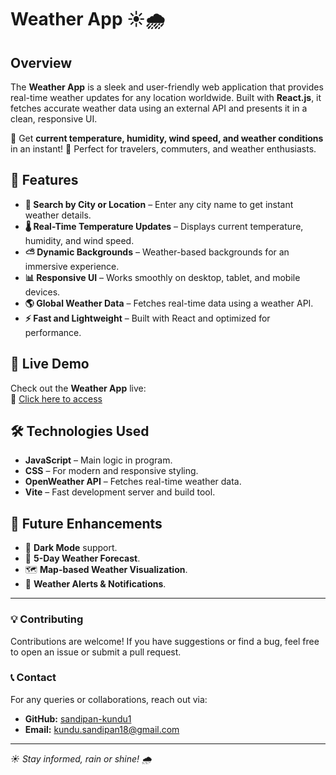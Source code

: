 # Weather App ☀️🌧️

## Overview
The **Weather App** is a sleek and user-friendly web application that provides real-time weather updates for any location worldwide. Built with **React.js**, it fetches accurate weather data using an external API and presents it in a clean, responsive UI.

🔹 Get **current temperature, humidity, wind speed, and weather conditions** in an instant!
🔹 Perfect for travelers, commuters, and weather enthusiasts.

## 🌟 Features
- **📍 Search by City or Location** – Enter any city name to get instant weather details.
- **🌡️ Real-Time Temperature Updates** – Displays current temperature, humidity, and wind speed.
- **⛅ Dynamic Backgrounds** – Weather-based backgrounds for an immersive experience.
- **📊 Responsive UI** – Works smoothly on desktop, tablet, and mobile devices.
- **🌎 Global Weather Data** – Fetches real-time data using a weather API.
- **⚡ Fast and Lightweight** – Built with React and optimized for performance.

## 🚀 Live Demo
Check out the **Weather App** live:  
🔗 [Click here to access](https://sandipan-kundu1.github.io/Weather-App/)  

## 🛠 Technologies Used
- **JavaScript** – Main logic in program.
- **CSS** – For modern and responsive styling.
- **OpenWeather API** – Fetches real-time weather data.
- **Vite** – Fast development server and build tool.

## 📌 Future Enhancements
- 🌙 **Dark Mode** support.
- 📅 **5-Day Weather Forecast**.
- 🗺️ **Map-based Weather Visualization**.
- 🔔 **Weather Alerts & Notifications**.

---

### 💡 Contributing
Contributions are welcome! If you have suggestions or find a bug, feel free to open an issue or submit a pull request.

### 📞 Contact
For any queries or collaborations, reach out via:
- **GitHub:** [sandipan-kundu1](https://github.com/sandipan-kundu1)
- **Email:** kundu.sandipan18@gmail.com

---

_☀️ Stay informed, rain or shine! 🌧️_


